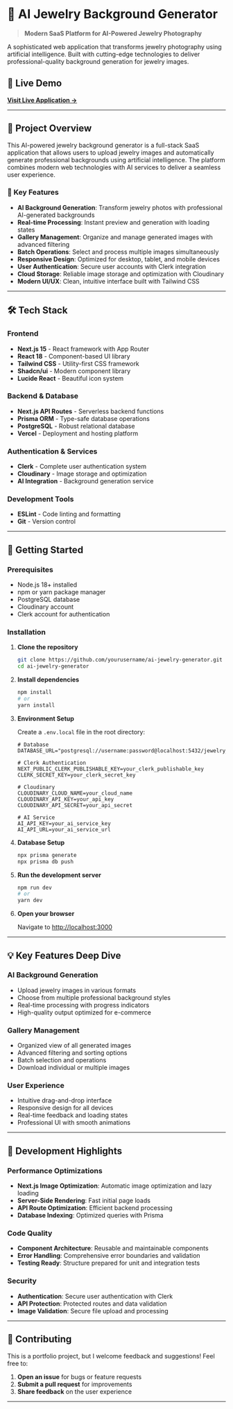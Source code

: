 # 💍 AI Jewelry Background Generator

> **Modern SaaS Platform for AI-Powered Jewelry Photography**

A sophisticated web application that transforms jewelry photography using artificial intelligence. Built with cutting-edge technologies to deliver professional-quality background generation for jewelry images.

## 🌟 Live Demo

**[Visit Live Application →](https://jewelryai.vercel.app/)**

---

## 📖 Project Overview

This AI-powered jewelry background generator is a full-stack SaaS application that allows users to upload jewelry images and automatically generate professional backgrounds using artificial intelligence. The platform combines modern web technologies with AI services to deliver a seamless user experience.

### 🎯 Key Features

- **AI Background Generation**: Transform jewelry photos with professional AI-generated backgrounds
- **Real-time Processing**: Instant preview and generation with loading states
- **Gallery Management**: Organize and manage generated images with advanced filtering
- **Batch Operations**: Select and process multiple images simultaneously
- **Responsive Design**: Optimized for desktop, tablet, and mobile devices
- **User Authentication**: Secure user accounts with Clerk integration
- **Cloud Storage**: Reliable image storage and optimization with Cloudinary
- **Modern UI/UX**: Clean, intuitive interface built with Tailwind CSS

---

## 🛠️ Tech Stack

### Frontend

- **Next.js 15** - React framework with App Router
- **React 18** - Component-based UI library
- **Tailwind CSS** - Utility-first CSS framework
- **Shadcn/ui** - Modern component library
- **Lucide React** - Beautiful icon system

### Backend & Database

- **Next.js API Routes** - Serverless backend functions
- **Prisma ORM** - Type-safe database operations
- **PostgreSQL** - Robust relational database
- **Vercel** - Deployment and hosting platform

### Authentication & Services

- **Clerk** - Complete user authentication system
- **Cloudinary** - Image storage and optimization
- **AI Integration** - Background generation service

### Development Tools

- **ESLint** - Code linting and formatting
- **Git** - Version control

---

## 🚀 Getting Started

### Prerequisites

- Node.js 18+ installed
- npm or yarn package manager
- PostgreSQL database
- Cloudinary account
- Clerk account for authentication

### Installation

1. **Clone the repository**

   ```bash
   git clone https://github.com/yourusername/ai-jewelry-generator.git
   cd ai-jewelry-generator
   ```

2. **Install dependencies**

   ```bash
   npm install
   # or
   yarn install
   ```

3. **Environment Setup**

   Create a `.env.local` file in the root directory:

   ```env
   # Database
   DATABASE_URL="postgresql://username:password@localhost:5432/jewelry_generator"

   # Clerk Authentication
   NEXT_PUBLIC_CLERK_PUBLISHABLE_KEY=your_clerk_publishable_key
   CLERK_SECRET_KEY=your_clerk_secret_key

   # Cloudinary
   CLOUDINARY_CLOUD_NAME=your_cloud_name
   CLOUDINARY_API_KEY=your_api_key
   CLOUDINARY_API_SECRET=your_api_secret

   # AI Service
   AI_API_KEY=your_ai_service_key
   AI_API_URL=your_ai_service_url
   ```

4. **Database Setup**

   ```bash
   npx prisma generate
   npx prisma db push
   ```

5. **Run the development server**

   ```bash
   npm run dev
   # or
   yarn dev
   ```

6. **Open your browser**

   Navigate to [http://localhost:3000](http://localhost:3000)

---

## 💡 Key Features Deep Dive

### AI Background Generation

- Upload jewelry images in various formats
- Choose from multiple professional background styles
- Real-time processing with progress indicators
- High-quality output optimized for e-commerce

### Gallery Management

- Organized view of all generated images
- Advanced filtering and sorting options
- Batch selection and operations
- Download individual or multiple images

### User Experience

- Intuitive drag-and-drop interface
- Responsive design for all devices
- Real-time feedback and loading states
- Professional UI with smooth animations

---

## 🔧 Development Highlights

### Performance Optimizations

- **Next.js Image Optimization**: Automatic image optimization and lazy loading
- **Server-Side Rendering**: Fast initial page loads
- **API Route Optimization**: Efficient backend processing
- **Database Indexing**: Optimized queries with Prisma

### Code Quality

- **Component Architecture**: Reusable and maintainable components
- **Error Handling**: Comprehensive error boundaries and validation
- **Testing Ready**: Structure prepared for unit and integration tests

### Security

- **Authentication**: Secure user authentication with Clerk
- **API Protection**: Protected routes and data validation
- **Image Validation**: Secure file upload and processing

---

## 🤝 Contributing

This is a portfolio project, but I welcome feedback and suggestions! Feel free to:

1. **Open an issue** for bugs or feature requests
2. **Submit a pull request** for improvements
3. **Share feedback** on the user experience

---
